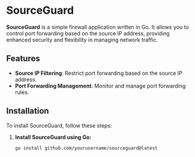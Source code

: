 # SourceGuard

**SourceGuard** is a simple firewall application written in Go. It allows you to control port forwarding based on the source IP address, providing enhanced security and flexibility in managing network traffic.

## Features

- **Source IP Filtering**: Restrict port forwarding based on the source IP address.
- **Port Forwarding Management**: Monitor and manage port forwarding rules.


## Installation

To install SourceGuard, follow these steps:

1. **Install SourceGuard using Go:**

    ```bash
    go install github.com/yourusername/sourceguard@latest
    ```
